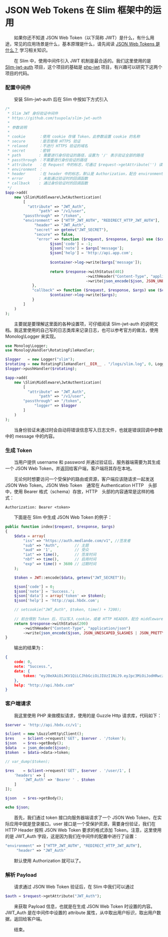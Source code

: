 # JSON Web Tokens 在 Slim 框架中的运用

　　如果你还不知道 JSON Web Token（以下简称 JWT）是什么，有什么用途，常见的应用场景是什么，基本原理是什么，请先阅读 [JSON Web Tokens 是什么？](/article/2017/06/14/152300.md) 学习相关知识。

　　在 Slim 中，使用中间件引入 JWT 机制是最合适的。我们这里使用的是 [Slim-jwt-auth](https://github.com/tuupola/slim-jwt-auth) 项目，这个项目的基础是 [php-jwt](https://github.com/firebase/php-jwt) 项目，有兴趣可以研究下这两个项目的代码。

### 配置中间件

　　安装 Slim-jwt-auth 后在 Slim 中按如下方式引入

```php
/*
 * Slim JWT 身份验证中间件
 * https://github.com/tuupola/slim-jwt-auth
 *
 * 参数说明
 *
 * cookie      ：使用 cookie 存储 Token，此参数设置 cookie 的名称
 * secure      ：是否使用 HTTPS 验证
 * relaxed     ：不进行 HTTPS 验证的域名
 * secret      ：密钥
 * path        : 需要进行身份验证的路径，设置为 '/' 表示验证全部的路径
 * passthrough ：不需要进行身份验证的路径
 * attribute   ：在 Request 中的标志，可通过 $request->getAttribute('') 读取
 * environment ：
 * header      ：在 header 中的标志，默认是 Authorization，配合 environment 设置一起使用
 * error       : 未能通过验证时的回调函数
 * callback    : 通过身份验证时的回调函数
 */
$app->add(
    new \Slim\Middleware\JwtAuthentication(
        [
          "attribute" => "JWT_Auth",
               "path" => "/v1/user",
        "passthrough" => "/token",
        "environment" => ["HTTP_JWT_AUTH", "REDIRECT_HTTP_JWT_AUTH"],
             "header" => "JWT_Auth",
             "secret" => getenv("JWT_SECRET"),
             "secure" => false,
              "error" => function ($request, $response, $args) use ($container) {
                    $json['code'] = -1;
                    $json['note'] = $args['message'];
                    $json['help'] = 'http://api.app.com';
                    
                    $container->log->write($args['message']);
                    
                    return $response->withStatus(401)
                                    ->withHeader("Content-Type", "application/json")
                                    ->write(json_encode($json, JSON_UNESCAPED_SLASHES | JSON_PRETTY_PRINT));
            },
            "callback" => function ($request, $response, $args) use ($container) {
                    $container->log->write($args);
            }
        ]
    )
);
```

　　主要就是要理解这里面的各种设置项，可仔细阅读 Slim-jwt-auth 的说明文档。我这里使用的自己写的日志类库来记录日志，也可以参考官方的做法，使用 Monolog\Logger 来实现。

```php
use Monolog\Logger;
use Monolog\Handler\RotatingFileHandler;

$logger   = new Logger("slim");
$rotating = new RotatingFileHandler(__DIR__ . "/logs/slim.log", 0, Logger::DEBUG);
$logger->pushHandler($rotating);

$app->add(
    new \Slim\Middleware\JwtAuthentication(
        [
          "attribute" => "JWT_Auth",
               "path" => "/v1/user",
        "passthrough" => "/token",
             "logger" => $logger
        ]
    )
);
```

　　当身份验证未通过时会自动将错误信息写入日志文件，也就是错误回调中参数中的 message 中的内容。

### 生成 Token

　　当用户提供 username 和 password 并通过验证后，服务器端需要为其生成一个 JSON Web Token，并返回给客户端，客户端将其存在本地。

　　无论何时想要访问一个受保护的路由或资源，客户端应该随请求一起发送　JSON Web Token。JSON Web Token　通常在 Authentication HTTP　头部中，使用 Bearer 格式（schema）存放，HTTP　头部的内容通常是这样的格式：

```
Authorization: Bearer <token>
```

　　下面是在 Slim 中生成 JSON Web Token 的例子：

```php
public function index($request, $response, $args)
{
    $data = array(
        "iss" => "https://auth.medlande.com/v1", //签发者
        "sub" => "Auth",       // 主题
        "aud" => '1',          // 受众
        "iat" => time(),       // 签发时间
        "nbf" => time(),       // 启用时间
        "exp" => time() + 3600 // 过期时间
    );

    $token = JWT::encode($data, getenv("JWT_SECRET"));

    $json['code'] = 0;
    $json['note'] = 'Success.';
    $json['data'] = array('token' => $token);
    $json['help'] = 'http://api.hbdx.com';

    // setcookie("JWT_Auth", $token, time() + 7200);
    
    // 前台得到 Token 后，可以写入 cookie，或者 HTTP HEADER，配合 middleware 的设置来做
    return $response->withStatus(200)
        ->withHeader("Content-Type", "application/json")
        ->write(json_encode($json, JSON_UNESCAPED_SLASHES | JSON_PRETTY_PRINT));
}
```

　　输出的结果为：

```json
{
    code: 0,
    note: "Success.",
    data: {
        token: "eyJ0eXAiOiJKV1QiLCJhbGciOiJIUzI1NiJ9.eyJpc3MiOiJodHRwczpcL1wvYXV0aC5tZWRsYW5kZS5jb21cL3YxIiwic3ViIjoiQXV0aCIsImF1ZCI6IjEiLCJpYXQiOjE1MDI0MzY5ODAsIm5iZiI6MTUwMjQzNjk4MCwiZXhwIjoxNTAyNDQwNTgwfQ.FboOTNextlqK3-7LHyje6-QmlkqhjA-EYnSj-wsE4EM"
    },
    help: "http://api.hbdx.com"
}
```

### 客户端请求

　　我这里使用 PHP 来做模拟请求，使用的是 Guzzle Http 请求库，代码如下：

```php
$server = 'http://api.hbdx.cc/v1';

$client = new \GuzzleHttp\Client();
$res    = $client->request('GET', $server . '/token');
$json   = $res->getBody();
$data   = json_decode($json);
$token  = $data->data->token;

// var_dump($token);

$res    = $client->request('GET', $server . '/user/1', [
    'headers' => [
        'JWT_Auth' => 'Bearer ' . $token
    ]
]);

$json   = $res->getBody();

echo $json;
``` 

　　首先，我们通过 token 接口向服务器端请求了一个 JSON Web Token，在实际应用中就是登录接口。user 接口是一个受保护资源，需要身份验证，我们在 HTTP Header 按照 JSON Web Token 要求的格式添加 Token。注意，这里使用的是 JWT_Auth 字段，这是因为我们在中间件的配置中进行了设置：

```php
"environment" => ["HTTP_JWT_AUTH", "REDIRECT_HTTP_JWT_AUTH"],
     "header" => "JWT_Auth"
```
　　默认使用 Authorization 就可以了。

### 解析 Payload

　　请求通过 JSON Web Token 验证后，在 Slim 中我们可以通过

```php
$auth = $request->getAttribute("JWT_Auth");
```

 　　来获取 Payload 信息，也就是在生成 JSON Web Token 时设置的内容。JWT_Auth 是在中间件中设置的 attribute 属性，从中取出用户标识，取出用户数据，返回给客户端。

 　　结束。

